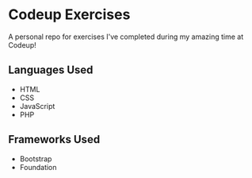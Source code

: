 # Codeup Exercises
A personal repo for exercises I've completed during my amazing time at Codeup!

## Languages Used
- HTML
- CSS
- JavaScript
- PHP

## Frameworks Used
- Bootstrap
- Foundation